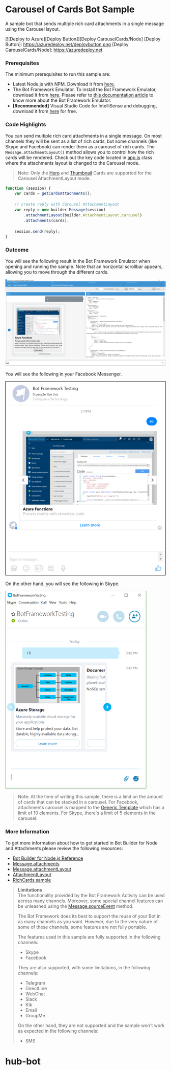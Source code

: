 # Carousel of Cards Bot Sample

A sample bot that sends multiple rich card attachments in a single message using the Carousel layout.

[![Deploy to Azure][Deploy Button]][Deploy CarouselCards/Node]
[Deploy Button]: https://azuredeploy.net/deploybutton.png
[Deploy CarouselCards/Node]: https://azuredeploy.net

### Prerequisites

The minimum prerequisites to run this sample are:
* Latest Node.js with NPM. Download it from [here](https://nodejs.org/en/download/).
* The Bot Framework Emulator. To install the Bot Framework Emulator, download it from [here](https://aka.ms/bf-bc-emulator). Please refer to [this documentation article](https://docs.botframework.com/en-us/csharp/builder/sdkreference/gettingstarted.html#emulator) to know more about the Bot Framework Emulator.
* **[Recommended]** Visual Studio Code for IntelliSense and debugging, download it from [here](https://code.visualstudio.com/) for free.

### Code Highlights

You can send multiple rich card attachments in a single message. On most channels they will be sent as a list of rich cards, but some channels (like Skype and Facebook) can render them as a carousel of rich cards. The `Message.attachmentLayout()` method allows you to control how the rich cards will be rendered. Check out the key code located in [app.js](app.js#L24) class where the attachments layout is changed to the Carousel mode.


> Note: Only the [Hero](https://docs.botframework.com/en-us/node/builder/chat-reference/classes/_botbuilder_d_.herocard.html) and [Thumbnail](https://docs.botframework.com/en-us/node/builder/chat-reference/classes/_botbuilder_d_.thumbnailcard.html) Cards are supported for the Carousel AttachmentLayout mode.

````JavaScript
function (session) {
    var cards = getCardsAttachments();

    // create reply with Carousel AttachmentLayout
    var reply = new builder.Message(session)
        .attachmentLayout(builder.AttachmentLayout.carousel)
        .attachments(cards);

    session.send(reply);
}
````

### Outcome

You will see the following result in the Bot Framework Emulator when opening and running the sample. Note that an horizontal scrollbar appears, allowing you to move through the different cards.

![Sample Outcome](images/outcome-emulator.png)

You will see the following in your Facebook Messenger.

![Sample Outcome](images/outcome-facebook.png)

On the other hand, you will see the following in Skype.

![Sample Outcome](images/outcome-skype.png)

> Note: At the time of writing this sample, there is a limit on the amount of cards that can be stacked in a carousel. For Facebook, attachments carousel is mapped to the [Generic Template](https://developers.facebook.com/docs/messenger-platform/send-api-reference/generic-template) which has a limit of 10 elements. For Skype, there's a limit of 5 elements in the carousel.

### More Information

To get more information about how to get started in Bot Builder for Node and Attachments please review the following resources:
* [Bot Builder for Node.js Reference](https://docs.botframework.com/en-us/node/builder/overview/#navtitle)
* [Message.attachments](https://docs.botframework.com/en-us/node/builder/chat-reference/classes/_botbuilder_d_.message.html#attachments)
* [Message.attachmentLayout](https://docs.botframework.com/en-us/node/builder/chat-reference/classes/_botbuilder_d_.message.html#attachmentlayout)
* [AttachmentLayout](https://docs.botframework.com/en-us/node/builder/chat-reference/modules/_botbuilder_d_.html#attachmentlayout)
* [RichCards sample](../cards-RichCards)

> **Limitations**  
> The functionality provided by the Bot Framework Activity can be used across many channels. Moreover, some special channel features can be unleashed using the [Message.sourceEvent](https://docs.botframework.com/en-us/node/builder/chat-reference/classes/_botbuilder_d_.message.html#sourceevent) method.
> 
> The Bot Framework does its best to support the reuse of your Bot in as many channels as you want. However, due to the very nature of some of these channels, some features are not fully portable.
> 
> The features used in this sample are fully supported in the following channels:
> - Skype
> - Facebook
> 
> They are also supported, with some limitations, in the following channels:
> - Telegram
> - DirectLine
> - WebChat
> - Slack
> - Kik
> - Email
> - GroupMe
> 
> On the other hand, they are not supported and the sample won't work as expected in the following channels:
> - SMS
# hub-bot
